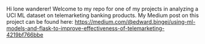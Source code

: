 Hi lone wanderer! Welcome to my repo for one of my projects in analyzing a UCI ML dataset on telemarketing banking products. 
My Medium post on this project can be found here: https://medium.com/@edward.bingei/using-ml-models-and-flask-to-improve-effectiveness-of-telemarketing-4219bf766bbe

